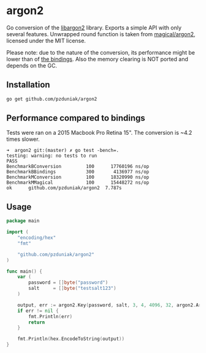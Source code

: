 # argon2

Go conversion of the [libargon2](https://github.com/P-H-C/phc-winner-argon2)
library. Exports a simple API with only several features. Unwrapped round
function is taken from [magical/argon2](https://github.com/magical/argon2),
licensed under the MIT license.

Please note: due to the nature of the conversion, its performance might be lower
than of [the bindings](https://github.com/tvdburgt/go-argon2). Also the memory 
clearing is NOT ported and depends on the GC.

## Installation

```bash
go get github.com/pzduniak/argon2
```

## Performance compared to bindings

Tests were ran on a 2015 Macbook Pro Retina 15". The conversion is ~4.2 times
slower. 

```
➜  argon2 git:(master) ✗ go test -bench=.
testing: warning: no tests to run
PASS
BenchmarkBConversion	     100	  17760196 ns/op
BenchmarkBBindings  	     300	   4136977 ns/op
BenchmarkMConversion	     100	  18320990 ns/op
BenchmarkMMagical   	     100	  15448272 ns/op
ok  	github.com/pzduniak/argon2	7.787s
```

## Usage

```go
package main

import (
	"encoding/hex"
	"fmt"

	"github.com/pzduniak/argon2"
)

func main() {
	var (
		password = []byte("password")
		salt     = []byte("testsalt123")
	)

	output, err := argon2.Key(password, salt, 3, 4, 4096, 32, argon2.Argon2i)
	if err != nil {
		fmt.Println(err)
		return
	}

	fmt.Println(hex.EncodeToString(output))
}
```
